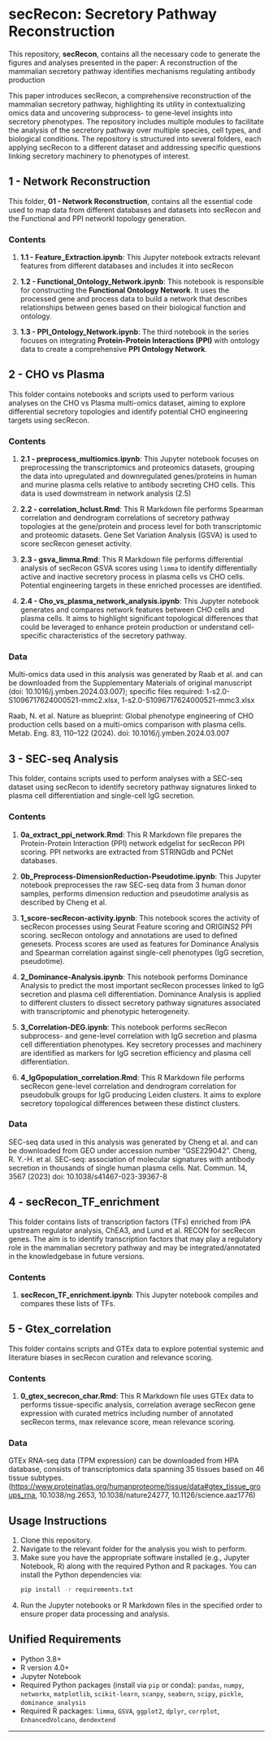 # secRecon: Secretory Pathway Reconstruction

This repository, **secRecon**, contains all the necessary code to generate the figures and analyses presented in the paper: A reconstruction of the mammalian secretory pathway
identifies mechanisms regulating antibody production

This paper introduces secRecon, a comprehensive reconstruction of the mammalian secretory pathway, highlighting its utility in contextualizing omics data and uncovering subprocess- to gene-level insights into secretory phenotypes. The repository includes multiple modules to facilitate the analysis of the secretory pathway over multiple species, cell types, and biological conditions. The repository is structured into several folders, each applying secRecon to a different dataset and addressing specific questions linking secretory machinery to phenotypes of interest.

## 1 - Network Reconstruction

This folder, **01 - Network Reconstruction**, contains all the essential code used to map data from different databases and datasets into secRecon and the Functional and PPI networkl topology generation.

### Contents

1. **1.1 - Feature\_Extraction.ipynb**: This Jupyter notebook extracts relevant features from different databases and includes it into secRecon

2. **1.2 - Functional\_Ontology\_Network.ipynb**: This notebook is responsible for constructing the **Functional Ontology Network**. It uses the processed gene and process data to build a network that describes relationships between genes based on their biological function and ontology.&#x20;

3. **1.3 - PPI\_Ontology\_Network.ipynb**: The third notebook in the series focuses on integrating **Protein-Protein Interactions (PPI)** with ontology data to create a comprehensive **PPI Ontology Network**.&#x20;

## 2 - CHO vs Plasma

This folder contains notebooks and scripts used to perform various analyses on the CHO vs Plasma multi-omics dataset, aiming to explore differential secretory topologies and identify potential CHO engineering targets using secRecon.

### Contents

1. **2.1 - preprocess\_multiomics.ipynb**: This Jupyter notebook focuses on preprocessing the transcriptomics and proteomics datasets, grouping the data into upregulated and downregulated genes/proteins in human and murine plasma cells relative to antibody secreting CHO cells. This data is used dowmstream in network analysis (2.5)

2. **2.2 - correlation\_hclust.Rmd**: This R Markdown file performs Spearman correlation and dendrogram correlations of secretory pathway topologies at the gene/protein and process level for both transcriptomic and proteomic datasets. Gene Set Variation Analysis (GSVA) is used to score secRecon geneset activity.

3. **2.3 - gsva\_limma.Rmd**: This R Markdown file performs differential analysis of secRecon GSVA scores using `limma` to identify differentially active and inactive secretory process in plasma cells vs CHO cells. Potential engineering targets in these enriched processes are identified.

5. **2.4 - Cho\_vs\_plasma\_network\_analysis.ipynb**: This Jupyter notebook generates and compares network features between CHO cells and plasma cells. It aims to highlight significant topological differences that could be leveraged to enhance protein production or understand cell-specific characteristics of the secretory pathway.

### Data
Multi-omics data used in this analysis was generated by Raab et al. and can be downloaded from the Supplementary Materials of original manuscript (doi: 10.1016/j.ymben.2024.03.007); specific files required: 1-s2.0-S1096717624000521-mmc2.xlsx, 1-s2.0-S1096717624000521-mmc3.xlsx

Raab, N. et al. Nature as blueprint: Global phenotype engineering of CHO production cells based on a multi-omics comparison with plasma cells. Metab. Eng. 83, 110–122 (2024). doi: 10.1016/j.ymben.2024.03.007

## 3 - SEC-seq Analysis

This folder, contains scripts used to perform analyses with a SEC-seq dataset using secRecon to identify secretory pathway signatures linked to plasma cell differentiation and single-cell IgG secretion.

### Contents

1. **0a\_extract\_ppi\_network.Rmd**: This R Markdown file prepares the Protein-Protein Interaction (PPI) network edgelist for secRecon PPI scoring. PPI networks are extracted from STRINGdb and PCNet databases.

2. **0b\_Preprocess-DimensionReduction-Pseudotime.ipynb**: This Jupyter notebook preprocesses the raw SEC-seq data from 3 human donor samples, performs dimension reduction and pseudotime analysis as described by Cheng et al. 

3. **1\_score-secRecon-activity.ipynb**: This notebook scores the activity of secRecon processes using Seurat Feature scoring and ORIGINS2 PPI scoring. secRecon ontology and annotations are used to defined genesets. Process scores are used as features for Dominance Analysis and Spearman correlation against single-cell phenotypes (IgG secretion, pseudotime).

4. **2\_Dominance-Analysis.ipynb**: This notebook performs Dominance Analysis to predict the most important secRecon processes linked to IgG secretion and plasma cell differentiation. Dominance Analysis is applied to different clusters to dissect secretory pathway signatures associated with transcriptomic and phenotypic heterogeneity.

5. **3\_Correlation-DEG.ipynb**: This notebook performs secRecon subprocess- and gene-level correlation with IgG secretion and plasma cell differentiation phenotypes. Key secretory processes and machinery are identified as markers for IgG secretion efficiency and plasma cell differentiation.

6. **4\_IgGpopulation\_correlation.Rmd**: This R Markdown file performs secRecon gene-level correlation and dendrogram correlation for pseudobulk groups for IgG producing Leiden clusters. It aims to explore secretory topological differences between these distinct clusters.

### Data
SEC-seq data used in this analysis was generated by Cheng et al. and can be downloaded from GEO under accession number “GSE229042”. 
Cheng, R. Y.-H. et al. SEC-seq: association of molecular signatures with antibody secretion in thousands of single human plasma cells. Nat. Commun. 14, 3567 (2023) doi: 10.1038/s41467-023-39367-8

## 4 - secRecon\_TF\_enrichment

This folder contains lists of transcription factors (TFs) enriched from IPA upstream regulator analysis, ChEA3, and Lund et al. RECON for secRecon genes. The aim is to identify transcription factors that may play a regulatory role in the mammalian secretory pathway and may be integrated/annotated in the knowledgebase in future versions.

### Contents

1. **secRecon\_TF\_enrichment.ipynb**: This Jupyter notebook compiles and compares these lists of TFs.

## 5 - Gtex\_correlation

This folder contains scripts and GTEx data to explore potential systemic and literature biases in secRecon curation and relevance scoring.

### Contents

1. **0\_gtex\_secrecon\_char.Rmd**: This R Markdown file uses GTEx data to performs tissue-specific analysis, correlation average secRecon gene expression with curated metrics including number of annotated secRecon terms, max relevance score, mean relevance scoring.

### Data
GTEx RNA-seq data (TPM expression) can be downloaded from HPA database, consists of transcriptomics data spanning 35 tissues based on 46 tissue subtypes. (https://www.proteinatlas.org/humanproteome/tissue/data#gtex_tissue_groups_rna, 10.1038/ng.2653, 10.1038/nature24277, 10.1126/science.aaz1776)

## Usage Instructions

1. Clone this repository.
2. Navigate to the relevant folder for the analysis you wish to perform.
3. Make sure you have the appropriate software installed (e.g., Jupyter Notebook, R) along with the required Python and R packages. You can install the Python dependencies via:
   ```bash
   pip install -r requirements.txt
   ```
4. Run the Jupyter notebooks or R Markdown files in the specified order to ensure proper data processing and analysis.

## Unified Requirements

- Python 3.8+
- R version 4.0+
- Jupyter Notebook
- Required Python packages (install via `pip` or conda): `pandas`, `numpy`, `networkx`, `matplotlib`, `scikit-learn`, `scanpy`, `seaborn`, `scipy`, `pickle`, `dominance_analysis`
- Required R packages: `limma`, `GSVA`, `ggplot2`, `dplyr`, `corrplot`, `EnhancedVolcano`, `dendextend`

---
